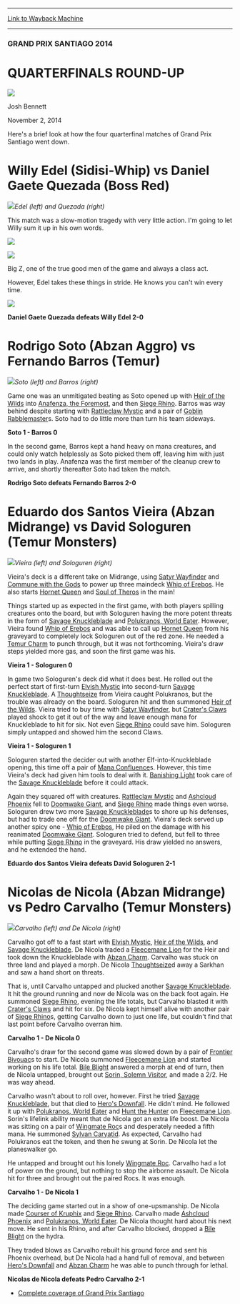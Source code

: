 
---
[Link to Wayback Machine](https://web.archive.org/web/20141107080209/http://magic.wizards.com/en/events/coverage/gpsan14/quarterfinals-round-2014-11-02)

[_metadata_:description]:- "Here's a brief look at how the four quarterfinal matches of Grand Prix Santiago went down. Willy Edel (Sidisi-Whip) vs Daniel Gaete Quezada (Boss Red) Edel (left) and Quezada (right)  This match was a slow-motion tragedy with very little action. I'm going to let Willy sum it up in his own words."
[_metadata_:generator]:- "Drupal 7 (http://drupal.org)"
[_metadata_:node]:- "294901"
[_metadata_:publish_date]:- "2014-11-02"
[_metadata_:source]:- "div-main"
[_metadata_:title]:- "QUARTERFINALS ROUND-UP"
[_metadata_:wayback_capture_timestamp]:- "2014-11-07 08:02:09"
[_metadata_:wayback_raw_url]:- "https://web.archive.org/web/20141107080209id_/http://magic.wizards.com/en/events/coverage/gpsan14/quarterfinals-round-2014-11-02"
[_metadata_:wayback_url]:- "http://magic.wizards.com/en/events/coverage/gpsan14/quarterfinals-round-2014-11-02"
---





### GRAND PRIX SANTIAGO 2014


QUARTERFINALS ROUND-UP
======================



![](https://media.magic.wizards.com/styles/auth_small/public/images/person/authorpic_joshbennett.jpg)

Josh Bennett




November 2, 2014
 










Here's a brief look at how the four quarterfinal matches of Grand Prix Santiago went down.


Willy Edel (Sidisi-Whip) vs Daniel Gaete Quezada (Boss Red)
===========================================================


![](https://media.wizards.com/2014/events/gpsan14/Edel-(left)-and-Quezada-(right).jpg)*Edel (left) and Quezada (right)*




This match was a slow-motion tragedy with very little action. I'm going to let Willy sum it up in his own words.



![](https://media.wizards.com/2014/events/gpsan14/willy1.png)

![](https://media.wizards.com/2014/events/gpsan14/willy2.png)


Big Z, one of the true good men of the game and always a class act.



However, Edel takes these things in stride. He knows you can't win every time.


![](https://media.wizards.com/2014/events/gpsan14/willy3.png)

**Daniel Gaete Quezada defeats Willy Edel 2-0**



Rodrigo Soto (Abzan Aggro) vs Fernando Barros (Temur)
=====================================================


![](https://media.wizards.com/2014/events/gpsan14/Soto-(left)-and-Barros-(right).jpg)*Soto (left) and Barros (right)*




Game one was an unmitigated beating as Soto opened up with [Heir of the Wilds](http://gatherer.wizards.com/Pages/Card/Details.aspx?name=Heir+of+the+Wilds) into [Anafenza, the Foremost](http://gatherer.wizards.com/Pages/Card/Details.aspx?name=Anafenza%2C+the+Foremost), and then [Siege Rhino](http://gatherer.wizards.com/Pages/Card/Details.aspx?name=Siege+Rhino). Barros was way behind despite starting with [Rattleclaw Mystic](http://gatherer.wizards.com/Pages/Card/Details.aspx?name=Rattleclaw+Mystic) and a pair of [Goblin Rabblemaster](http://gatherer.wizards.com/Pages/Card/Details.aspx?name=Goblin+Rabblemaster)s. Soto had to do little more than turn his team sideways.



**Soto 1 - Barros 0**


In the second game, Barros kept a hand heavy on mana creatures, and could only watch helplessly as Soto picked them off, leaving him with just two lands in play. Anafenza was the first member of the cleanup crew to arrive, and shortly thereafter Soto had taken the match.


**Rodrigo Soto defeats Fernando Barros 2-0**


Eduardo dos Santos Vieira (Abzan Midrange) vs David Sologuren (Temur Monsters)
==============================================================================


![](https://media.wizards.com/2014/events/gpsan14/Vieira-(left)-and-Sologuren-(right).jpg)*Vieira (left) and Sologuren (right)*




Vieira's deck is a different take on Midrange, using [Satyr Wayfinder](http://gatherer.wizards.com/Pages/Card/Details.aspx?name=Satyr+Wayfinder) and [Commune with the Gods](http://gatherer.wizards.com/Pages/Card/Details.aspx?name=Commune+with+the+Gods) to power up three maindeck [Whip of Erebos](http://gatherer.wizards.com/Pages/Card/Details.aspx?name=Whip+of+Erebos). He also starts [Hornet Queen](http://gatherer.wizards.com/Pages/Card/Details.aspx?name=Hornet+Queen) and [Soul of Theros](http://gatherer.wizards.com/Pages/Card/Details.aspx?name=Soul+of+Theros) in the main!



Things started up as expected in the first game, with both players spilling creatures onto the board, but with Sologuren having the more potent threats in the form of [Savage Knuckleblade](http://gatherer.wizards.com/Pages/Card/Details.aspx?name=Savage+Knuckleblade) and [Polukranos, World Eater](http://gatherer.wizards.com/Pages/Card/Details.aspx?name=Polukranos%2C+World+Eater). However, Vieira found [Whip of Erebos](http://gatherer.wizards.com/Pages/Card/Details.aspx?name=Whip+of+Erebos) and was able to call up [Hornet Queen](http://gatherer.wizards.com/Pages/Card/Details.aspx?name=Hornet+Queen) from his graveyard to completely lock Sologuren out of the red zone. He needed a [Temur Charm](http://gatherer.wizards.com/Pages/Card/Details.aspx?name=Temur+Charm) to punch through, but it was not forthcoming. Vieira's draw steps yielded more gas, and soon the first game was his.


**Vieira 1 - Sologuren 0**


In game two Sologuren's deck did what it does best. He rolled out the perfect start of first-turn [Elvish Mystic](http://gatherer.wizards.com/Pages/Card/Details.aspx?name=Elvish+Mystic) into second-turn [Savage Knuckleblade](http://gatherer.wizards.com/Pages/Card/Details.aspx?name=Savage+Knuckleblade). A [Thoughtseize](http://gatherer.wizards.com/Pages/Card/Details.aspx?name=Thoughtseize) from Vieira caught Polukranos, but the trouble was already on the board. Sologuren hit and then summoned [Heir of the Wilds](http://gatherer.wizards.com/Pages/Card/Details.aspx?name=Heir+of+the+Wilds). Vieira tried to buy time with [Satyr Wayfinder](http://gatherer.wizards.com/Pages/Card/Details.aspx?name=Satyr+Wayfinder), but [Crater's Claws](http://gatherer.wizards.com/Pages/Card/Details.aspx?name=Crater%27s+Claws) played shock to get it out of the way and leave enough mana for Knuckleblade to hit for six. Not even [Siege Rhino](http://gatherer.wizards.com/Pages/Card/Details.aspx?name=Siege+Rhino) could save him. Sologuren simply untapped and showed him the second Claws.


**Vieira 1 - Sologuren 1**


Sologuren started the decider out with another Elf-into-Knuckleblade opening, this time off a pair of [Mana Confluence](http://gatherer.wizards.com/Pages/Card/Details.aspx?name=Mana+Confluence)s. However, this time Vieira's deck had given him tools to deal with it. [Banishing Light](http://gatherer.wizards.com/Pages/Card/Details.aspx?name=Banishing+Light) took care of the [Savage Knuckleblade](http://gatherer.wizards.com/Pages/Card/Details.aspx?name=Savage+Knuckleblade) before it could attack.


Again they squared off with creatures. [Rattleclaw Mystic](http://gatherer.wizards.com/Pages/Card/Details.aspx?name=Rattleclaw+Mystic) and [Ashcloud Phoenix](http://gatherer.wizards.com/Pages/Card/Details.aspx?name=Ashcloud+Phoenix) fell to [Doomwake Giant](http://gatherer.wizards.com/Pages/Card/Details.aspx?name=Doomwake+Giant), and [Siege Rhino](http://gatherer.wizards.com/Pages/Card/Details.aspx?name=Siege+Rhino) made things even worse. Sologuren drew two more [Savage Knuckleblade](http://gatherer.wizards.com/Pages/Card/Details.aspx?name=Savage+Knuckleblade)s to shore up his defenses, but had to trade one off for the [Doomwake Giant](http://gatherer.wizards.com/Pages/Card/Details.aspx?name=Doomwake+Giant). Vieira's deck served up another spicy one - [Whip of Erebos](http://gatherer.wizards.com/Pages/Card/Details.aspx?name=Whip+of+Erebos), He piled on the damage with his reanimated [Doomwake Giant](http://gatherer.wizards.com/Pages/Card/Details.aspx?name=Doomwake+Giant). Sologuren tried to defend, but fell to three while putting [Siege Rhino](http://gatherer.wizards.com/Pages/Card/Details.aspx?name=Siege+Rhino) in the graveyard. His draw yielded no answers, and he extended the hand.


**Eduardo dos Santos Vieira defeats David Sologuren 2-1**


Nicolas de Nicola (Abzan Midrange) vs Pedro Carvalho (Temur Monsters)
=====================================================================


![](https://media.wizards.com/2014/events/gpsan14/Carvalho-(left)-and-De-Nicola-(right).jpg)*Carvalho (left) and De Nicola (right)*




Carvalho got off to a fast start with [Elvish Mystic](http://gatherer.wizards.com/Pages/Card/Details.aspx?name=Elvish+Mystic), [Heir of the Wilds](http://gatherer.wizards.com/Pages/Card/Details.aspx?name=Heir+of+the+Wilds), and [Savage Knuckleblade](http://gatherer.wizards.com/Pages/Card/Details.aspx?name=Savage+Knuckleblade). De Nicola traded a [Fleecemane Lion](http://gatherer.wizards.com/Pages/Card/Details.aspx?name=Fleecemane+Lion) for the Heir and took down the Knuckleblade with [Abzan Charm](http://gatherer.wizards.com/Pages/Card/Details.aspx?name=Abzan+Charm). Carvalho was stuck on three land and played a morph. De Nicola [Thoughtseize](http://gatherer.wizards.com/Pages/Card/Details.aspx?name=Thoughtseize)d away a Sarkhan and saw a hand short on threats.



That is, until Carvalho untapped and plucked another [Savage Knuckleblade](http://gatherer.wizards.com/Pages/Card/Details.aspx?name=Savage+Knuckleblade). It hit the ground running and now de Nicola was on the back foot again. He summoned [Siege Rhino](http://gatherer.wizards.com/Pages/Card/Details.aspx?name=Siege+Rhino), evening the life totals, but Carvalho blasted it with [Crater's Claws](http://gatherer.wizards.com/Pages/Card/Details.aspx?name=Crater%27s+Claws) and hit for six. De Nicola kept himself alive with another pair of [Siege Rhino](http://gatherer.wizards.com/Pages/Card/Details.aspx?name=Siege+Rhino)s, getting Carvalho down to just one life, but couldn't find that last point before Carvalho overran him.


**Carvalho 1 - De Nicola 0**


Carvalho's draw for the second game was slowed down by a pair of [Frontier Bivouac](http://gatherer.wizards.com/Pages/Card/Details.aspx?name=Frontier+Bivouac)s to start. De Nicola summoned [Fleecemane Lion](http://gatherer.wizards.com/Pages/Card/Details.aspx?name=Fleecemane+Lion) and started working on his life total. [Bile Blight](http://gatherer.wizards.com/Pages/Card/Details.aspx?name=Bile+Blight) answered a morph at end of turn, then de Nicola untapped, brought out [Sorin, Solemn Visitor](http://gatherer.wizards.com/Pages/Card/Details.aspx?name=Sorin%2C+Solemn+Visitor), and made a 2/2. He was way ahead.


Carvalho wasn't about to roll over, however. First he tried [Savage Knuckleblade](http://gatherer.wizards.com/Pages/Card/Details.aspx?name=Savage+Knuckleblade), but that died to [Hero's Downfall](http://gatherer.wizards.com/Pages/Card/Details.aspx?name=Hero%27s+Downfall). He didn't mind. He followed it up with [Polukranos, World Eater](http://gatherer.wizards.com/Pages/Card/Details.aspx?name=Polukranos%2C+World+Eater) and [Hunt the Hunter](http://gatherer.wizards.com/Pages/Card/Details.aspx?name=Hunt+the+Hunter) on [Fleecemane Lion](http://gatherer.wizards.com/Pages/Card/Details.aspx?name=Fleecemane+Lion). Sorin's lifelink ability meant that de Nicola got an extra life boost. De Nicola was sitting on a pair of [Wingmate Roc](http://gatherer.wizards.com/Pages/Card/Details.aspx?name=Wingmate+Roc)s and desperately needed a fifth mana. He summoned [Sylvan Caryatid](http://gatherer.wizards.com/Pages/Card/Details.aspx?name=Sylvan+Caryatid). As expected, Carvalho had Polukranos eat the token, and then he swung at Sorin. De Nicola let the planeswalker go.


He untapped and brought out his lonely [Wingmate Roc](http://gatherer.wizards.com/Pages/Card/Details.aspx?name=Wingmate+Roc). Carvalho had a lot of power on the ground, but nothing to stop the airborne assault. De Nicola hit for three and brought out the paired Rocs. It was enough.


**Carvalho 1 - De Nicola 1**


The deciding game started out in a show of one-upsmanship. De Nicola made [Courser of Kruphix](http://gatherer.wizards.com/Pages/Card/Details.aspx?name=Courser+of+Kruphix) and [Siege Rhino](http://gatherer.wizards.com/Pages/Card/Details.aspx?name=Siege+Rhino). Carvalho made [Ashcloud Phoenix](http://gatherer.wizards.com/Pages/Card/Details.aspx?name=Ashcloud+Phoenix) and [Polukranos, World Eater](http://gatherer.wizards.com/Pages/Card/Details.aspx?name=Polukranos%2C+World+Eater). De Nicola thought hard about his next move. He sent in his Rhino, and after Carvalho blocked, dropped a [Bile Blight](http://gatherer.wizards.com/Pages/Card/Details.aspx?name=Bile+Blight) on the hydra.


They traded blows as Carvalho rebuilt his ground force and sent his Phoenix overhead, but De Nicola had a hand full of removal, and between [Hero's Downfall](http://gatherer.wizards.com/Pages/Card/Details.aspx?name=Hero%27s+Downfall) and [Abzan Charm](http://gatherer.wizards.com/Pages/Card/Details.aspx?name=Abzan+Charm) he was able to punch through for lethal.


**Nicolas de Nicola defeats Pedro Carvalho 2-1**



* [Complete coverage of Grand Prix Santiago](http://magic.wizards.com/en/events/coverage/gpsan14)






 
 




  








